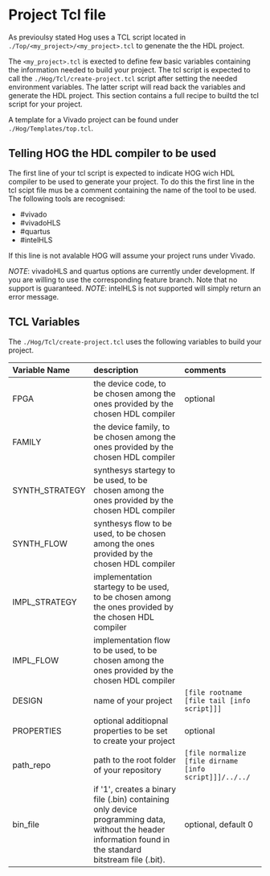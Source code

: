 # Project Tcl file

As previoulsy stated Hog uses a TCL script located in `./Top/<my_project>/<my_project>.tcl` to genenate the the HDL project.

The `<my_project>.tcl` is exected to define few basic variables containing the information needed to build your project.
The tcl script is expected to call the `./Hog/Tcl/create-project.tcl` script after setting the needed environment variables.
The latter script will read back the variables and generate the HDL project.
This section contains a full recipe to builtd the tcl script for your project.

A template for a Vivado project can be found under `./Hog/Templates/top.tcl`.

## Telling HOG the HDL compiler to be used

The first line of your tcl script is expected to indicate HOG wich HDL compiler to be used to generate your project.
To do this the first line in the tcl scipt file mus be a comment containing the name of the tool to be used. 
The following tools are recognised:

- \#vivado
- \#vivadoHLS
- \#quartus 
- \#intelHLS

If this line is not avalable HOG will assume your project runs under Vivado.

*NOTE*: vivadoHLS and quartus options are currently under development. If you are willing to use the corresponding feature branch. Note that no support is guaranteed.
*NOTE*: intelHLS is not supported will simply return an error message.

## TCL Variables

The `./Hog/Tcl/create-project.tcl` uses the following variables to build your project.

| Variable Name     | description                                                                                               | comments                                                  |
|:------------------|:----------------------------------------------------------------------------------------------------------|:----------------------------------------------------------|
| FPGA              | the device code, to be chosen among the ones provided by the chosen HDL compiler                          | optional                                                 |
| FAMILY            | the device family, to be chosen among the ones provided by the chosen HDL compiler                        |                                                           |
| SYNTH_STRATEGY    | synthesys startegy to be used, to be chosen among the ones provided by the chosen HDL compiler            |                                                           |
| SYNTH_FLOW        | synthesys flow to be used, to be chosen among the ones provided by the chosen HDL compiler                |                                                           |
| IMPL_STRATEGY     | implementation startegy to be used, to be chosen among the ones provided by the chosen HDL compiler       |                                                           |
| IMPL_FLOW         | implementation flow to be used, to be chosen among the ones provided by the chosen HDL compiler           |                                                           |
| DESIGN            | name of your project                                                                                      | `[file rootname [file tail [info script]]]`               |
| PROPERTIES        | optional additiopnal properties to be set to create your project                                          | optional                                                  |
| path_repo         | path to the root folder of your repository                                                                | `[file normalize [file dirname [info script]]]/../../`    |
| bin_file          | if '1', creates a binary file (.bin) containing only device programming data, without the header information found in the standard bitstream file (.bit). | optional, default 0 |                                                                                                       |

